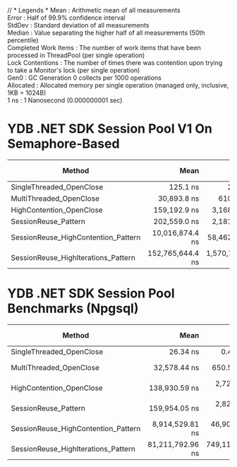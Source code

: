 // * Legends *
Mean                 : Arithmetic mean of all
measurements                                                                                                                                                                           
Error                : Half of 99.9% confidence
interval                                                                                                                                                                             
StdDev               : Standard deviation of all
measurements                                                                                                                                                                        
Median               : Value separating the higher half of all measurements (50th
percentile)                                                                                                                                        
Completed Work Items : The number of work items that have been processed in ThreadPool (per single
operation)                                                                                                                        
Lock Contentions     : The number of times there was contention upon trying to take a Monitor's lock (per single
operation)                                                                                                          
Gen0                 : GC Generation 0 collects per 1000
operations                                                                                                                                                                  
Allocated            : Allocated memory per single operation (managed only, inclusive, 1KB =
1024B)                                                                                                                                  
1 ns                 : 1 Nanosecond (0.000000001 sec)

# YDB .NET SDK Session Pool V1 On Semaphore-Based

| Method                              |             Mean |           Error |          StdDev | Completed Work Items | Lock Contentions |      Gen0 |     Gen1 |  Allocated |
|-------------------------------------|-----------------:|----------------:|----------------:|---------------------:|-----------------:|----------:|---------:|-----------:|
| SingleThreaded_OpenClose            |         125.1 ns |         2.54 ns |         2.37 ns |                    - |                - |    0.0257 |        - |      216 B |
| MultiThreaded_OpenClose             |      30,893.8 ns |       610.63 ns |       895.06 ns |              40.0002 |           0.3741 |    1.4038 |        - |    11573 B |
| HighContention_OpenClose            |     159,192.9 ns |     3,168.43 ns |     6,752.19 ns |             230.7124 |           5.6448 |    8.7891 |   0.4883 |    74723 B |
| SessionReuse_Pattern                |     202,559.0 ns |     2,181.67 ns |     1,934.00 ns |             220.0027 |           5.4810 |    5.8594 |        - |    50510 B |
| SessionReuse_HighContention_Pattern |  10,016,874.4 ns |    58,462.60 ns |    54,685.95 ns |           19707.6719 |         165.5469 |  921.8750 | 140.6250 |  7729448 B |
| SessionReuse_HighIterations_Pattern | 152,765,644.4 ns | 1,570,755.95 ns | 1,469,286.09 ns |          200020.0000 |        1751.2500 | 5000.0000 |        - | 43207568 B |

# YDB .NET SDK Session Pool Benchmarks (Npgsql)

| Method                              |             Mean |          Error |         StdDev | Completed Work Items | Lock Contentions |     Gen0 |    Gen1 | Allocated |
|-------------------------------------|-----------------:|---------------:|---------------:|---------------------:|-----------------:|---------:|--------:|----------:|
| SingleThreaded_OpenClose            |         26.34 ns |       0.476 ns |       0.422 ns |                    - |                - |        - |       - |         - |                                       
| MultiThreaded_OpenClose             |     32,578.44 ns |     650.578 ns |   1,583.596 ns |              40.0028 |           0.4411 |   0.8545 |       - |    7251 B |
| HighContention_OpenClose            |    138,930.59 ns |   2,729.363 ns |   4,990.795 ns |             209.1182 |           3.5857 |   4.8828 |       - |   40566 B |
| SessionReuse_Pattern                |    159,954.05 ns |   2,820.324 ns |   4,044.825 ns |             220.0000 |           6.0381 |   0.7324 |       - |    7307 B |
| SessionReuse_HighContention_Pattern |  8,914,529.81 ns |  46,900.448 ns |  41,576.026 ns |           19756.6563 |         149.0469 | 625.0000 | 93.7500 | 5289794 B |
| SessionReuse_HighIterations_Pattern | 81,211,792.96 ns | 749,115.160 ns | 664,071.077 ns |          200020.0000 |         614.8571 |        - |       - |    7458 B |
